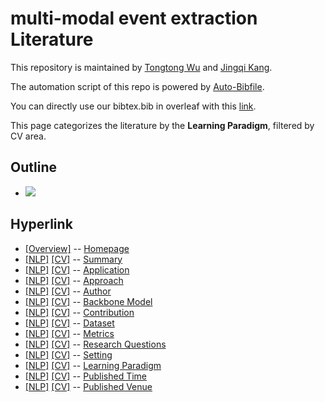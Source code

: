 # multi-modal event extraction Literature 
This repository is maintained by [Tongtong Wu](http://wutong8023.site/) and [Jingqi Kang](https://#####). 

The automation script of this repo is powered by [Auto-Bibfile](https://github.com/wutong8023/Auto-Bibfile.git).

You can directly use our bibtex.bib in overleaf with this [link](https://www.overleaf.com/read/rgscdxhxbwhp).

This page categorizes the literature by the **Learning Paradigm**, filtered by CV area.

## Outline 
- [![](https://img.shields.io/badge/Hyperlink-blue)](https://github.com/JingqiKang/multi-modal-event-extraction/main//MMEE4cv/supervision\README.md#hyperlink)
## Hyperlink 
- [[Overview]](https://github.com/JingqiKang/multi-modal-event-extraction/main//README.md) -- [Homepage](https://github.com/JingqiKang/multi-modal-event-extraction/main//README.md)
- [[NLP]](https://github.com/JingqiKang/multi-modal-event-extraction/main//MMEE4nlp/./)  [[CV]](https://github.com/JingqiKang/multi-modal-event-extraction/main//MMEE4cv/./) -- [Summary](https://github.com/JingqiKang/multi-modal-event-extraction/main//MMEE4all/./)
- [[NLP]](https://github.com/JingqiKang/multi-modal-event-extraction/main//MMEE4nlp/application)  [[CV]](https://github.com/JingqiKang/multi-modal-event-extraction/main//MMEE4cv/application) -- [Application](https://github.com/JingqiKang/multi-modal-event-extraction/main//MMEE4all/application)
- [[NLP]](https://github.com/JingqiKang/multi-modal-event-extraction/main//MMEE4nlp/approach)  [[CV]](https://github.com/JingqiKang/multi-modal-event-extraction/main//MMEE4cv/approach) -- [Approach](https://github.com/JingqiKang/multi-modal-event-extraction/main//MMEE4all/approach)
- [[NLP]](https://github.com/JingqiKang/multi-modal-event-extraction/main//MMEE4nlp/author)  [[CV]](https://github.com/JingqiKang/multi-modal-event-extraction/main//MMEE4cv/author) -- [Author](https://github.com/JingqiKang/multi-modal-event-extraction/main//MMEE4all/author)
- [[NLP]](https://github.com/JingqiKang/multi-modal-event-extraction/main//MMEE4nlp/backbone_model)  [[CV]](https://github.com/JingqiKang/multi-modal-event-extraction/main//MMEE4cv/backbone_model) -- [Backbone Model](https://github.com/JingqiKang/multi-modal-event-extraction/main//MMEE4all/backbone_model)
- [[NLP]](https://github.com/JingqiKang/multi-modal-event-extraction/main//MMEE4nlp/contribution)  [[CV]](https://github.com/JingqiKang/multi-modal-event-extraction/main//MMEE4cv/contribution) -- [Contribution](https://github.com/JingqiKang/multi-modal-event-extraction/main//MMEE4all/contribution)
- [[NLP]](https://github.com/JingqiKang/multi-modal-event-extraction/main//MMEE4nlp/dataset)  [[CV]](https://github.com/JingqiKang/multi-modal-event-extraction/main//MMEE4cv/dataset) -- [Dataset](https://github.com/JingqiKang/multi-modal-event-extraction/main//MMEE4all/dataset)
- [[NLP]](https://github.com/JingqiKang/multi-modal-event-extraction/main//MMEE4nlp/metrics)  [[CV]](https://github.com/JingqiKang/multi-modal-event-extraction/main//MMEE4cv/metrics) -- [Metrics](https://github.com/JingqiKang/multi-modal-event-extraction/main//MMEE4all/metrics)
- [[NLP]](https://github.com/JingqiKang/multi-modal-event-extraction/main//MMEE4nlp/research_question)  [[CV]](https://github.com/JingqiKang/multi-modal-event-extraction/main//MMEE4cv/research_question) -- [Research Questions](https://github.com/JingqiKang/multi-modal-event-extraction/main//MMEE4all/research_question)
- [[NLP]](https://github.com/JingqiKang/multi-modal-event-extraction/main//MMEE4nlp/setting)  [[CV]](https://github.com/JingqiKang/multi-modal-event-extraction/main//MMEE4cv/setting) -- [Setting](https://github.com/JingqiKang/multi-modal-event-extraction/main//MMEE4all/setting)
- [[NLP]](https://github.com/JingqiKang/multi-modal-event-extraction/main//MMEE4nlp/supervision)  [[CV]](https://github.com/JingqiKang/multi-modal-event-extraction/main//MMEE4cv/supervision) -- [ Learning Paradigm](https://github.com/JingqiKang/multi-modal-event-extraction/main//MMEE4all/supervision)
- [[NLP]](https://github.com/JingqiKang/multi-modal-event-extraction/main//MMEE4nlp/time)  [[CV]](https://github.com/JingqiKang/multi-modal-event-extraction/main//MMEE4cv/time) -- [Published Time](https://github.com/JingqiKang/multi-modal-event-extraction/main//MMEE4all/time)
- [[NLP]](https://github.com/JingqiKang/multi-modal-event-extraction/main//MMEE4nlp/venue)  [[CV]](https://github.com/JingqiKang/multi-modal-event-extraction/main//MMEE4cv/venue) -- [Published Venue](https://github.com/JingqiKang/multi-modal-event-extraction/main//MMEE4all/venue)
